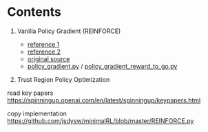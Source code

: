 # Contents
1. Vanilla Policy Gradient (REINFORCE)
    - [reference 1](https://spinningup.openai.com/en/latest/spinningup/rl_intro3.html)
    - [reference 2](https://spinningup.openai.com/en/latest/algorithms/vpg.html)
    - [original source](https://github.com/openai/spinningup/blob/master/spinup/examples/pytorch/pg_math/)
    - [policy_gradient.py](./policy_gradient.py) / [policy_gradient_reward_to_go.py](./policy_gradient_reward_to_go.py)

2. Trust Region Policy Optimization


read key papers https://spinningup.openai.com/en/latest/spinningup/keypapers.html

copy implementation https://github.com/jsdysw/minimalRL/blob/master/REINFORCE.py
